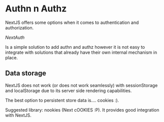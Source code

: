 # Authn n Authz

NextJS offers some options when it comes to authentication and authorization.

*NextAuth*

Is a simple solution to add authn and authz however it is not easy to integrate with solutions that already have their own internal mechanism in place.

## Data storage

NextJS does not work (or does not work seamlessly) with sessionStorage and localStorage due to its server side rendering capabilities.

The best option to persistent store data is.... cookies :).

Suggested library: nookies (Next cOOKIES :P). It provides good integration with NextJS.

